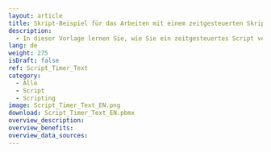 ```yaml
---
layout: article
title: Skript-Beispiel für das Arbeiten mit einem zeitgesteuerten Skript
description: 
  - In dieser Vorlage lernen Sie, wie Sie ein zeitgesteuertes Script verwenden, das abhängig von der Tageszeit unterschiedliche Werte wiedergibt.
lang: de
weight: 275
isDraft: false
ref: Script_Timer_Text
category:
  - Alle
  - Script
  - Scripting
image: Script_Timer_Text_EN.png
download: Script_Timer_Text_EN.pbmx
overview_description:
overview_benefits:
overview_data_sources:
---
```

